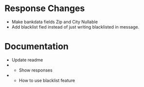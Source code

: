# Response Changes
* Make bankdata fields Zip and City Nullable
* Add blacklist fied instead of just writing blacklisted in message.


# Documentation
* Update readme
* * Show responses
* *  How to use blacklist feature
